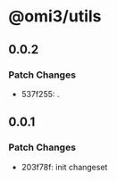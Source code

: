 # @omi3/utils

## 0.0.2

### Patch Changes

- 537f255: .

## 0.0.1

### Patch Changes

- 203f78f: init changeset
